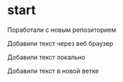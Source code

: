 ﻿# start

Поработали с новым репозиторием

Добавили текст через веб браузер

Добавили текст локально

Добавили текст в новой ветке